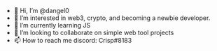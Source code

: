 - 👋 Hi, I’m @dangel0
- 👀 I’m interested in web3, crypto, and becoming a newbie developer.
- 🌱 I’m currently learning JS
- 💞️ I’m looking to collaborate on simple web tool projects
- 📫 How to reach me discord: Crisp#8183

<!---
dangel0/dangel0 is a ✨ special ✨ repository because its `README.md` (this file) appears on your GitHub profile.
You can click the Preview link to take a look at your changes.
--->
